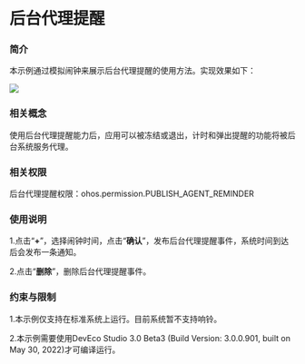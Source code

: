 # 后台代理提醒

### 简介

本示例通过模拟闹钟来展示后台代理提醒的使用方法。实现效果如下：

![](./screenshots/device/alarmClock.png)

### 相关概念

使用后台代理提醒能力后，应用可以被冻结或退出，计时和弹出提醒的功能将被后台系统服务代理。

### 相关权限

后台代理提醒权限：ohos.permission.PUBLISH_AGENT_REMINDER

### 使用说明

1.点击“**+**”，选择闹钟时间，点击“**确认**”，发布后台代理提醒事件，系统时间到达后会发布一条通知。

2.点击“**删除**”，删除后台代理提醒事件。

### 约束与限制

1.本示例仅支持在标准系统上运行。目前系统暂不支持响铃。

2.本示例需要使用DevEco Studio 3.0 Beta3 (Build Version: 3.0.0.901, built on May 30, 2022)才可编译运行。